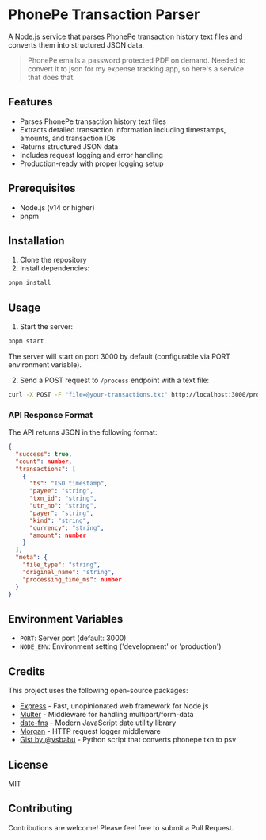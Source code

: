 # PhonePe Transaction Parser

A Node.js service that parses PhonePe transaction history text files and converts them into structured JSON data.

> PhonePe emails a password protected PDF on demand. Needed to convert it to json for my expense tracking app, so here's a service that does that.

## Features

- Parses PhonePe transaction history text files
- Extracts detailed transaction information including timestamps, amounts, and transaction IDs
- Returns structured JSON data
- Includes request logging and error handling
- Production-ready with proper logging setup

## Prerequisites

- Node.js (v14 or higher)
- pnpm

## Installation

1. Clone the repository
2. Install dependencies:

```bash
pnpm install
```

## Usage

1. Start the server:

```bash
pnpm start
```

The server will start on port 3000 by default (configurable via PORT environment variable).

2. Send a POST request to `/process` endpoint with a text file:

```bash
curl -X POST -F "file=@your-transactions.txt" http://localhost:3000/process
```

### API Response Format

The API returns JSON in the following format:

```json
{
  "success": true,
  "count": number,
  "transactions": [
    {
      "ts": "ISO timestamp",
      "payee": "string",
      "txn_id": "string",
      "utr_no": "string",
      "payer": "string",
      "kind": "string",
      "currency": "string",
      "amount": number
    }
  ],
  "meta": {
    "file_type": "string",
    "original_name": "string",
    "processing_time_ms": number
  }
}
```

## Environment Variables

- `PORT`: Server port (default: 3000)
- `NODE_ENV`: Environment setting ('development' or 'production')

## Credits

This project uses the following open-source packages:

- [Express](https://expressjs.com/) - Fast, unopinionated web framework for Node.js
- [Multer](https://github.com/expressjs/multer) - Middleware for handling multipart/form-data
- [date-fns](https://date-fns.org/) - Modern JavaScript date utility library
- [Morgan](https://github.com/expressjs/morgan) - HTTP request logger middleware
- [Gist by @vsbabu](https://gist.github.com/vsbabu/37275c9e45b8a496ed987e801950991a) - Python script that converts phonepe txn to psv

## License

MIT

## Contributing

Contributions are welcome! Please feel free to submit a Pull Request.
